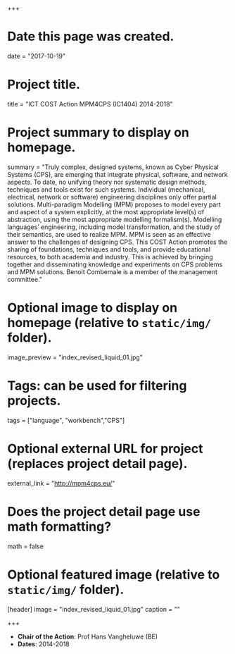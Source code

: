 +++
# Date this page was created.
date = "2017-10-19"

# Project title.
title = "ICT COST Action MPM4CPS (IC1404) 2014-2018"

# Project summary to display on homepage.
summary = "Truly complex, designed systems, known as Cyber Physical Systems (CPS), are emerging that integrate physical, software, and network aspects. To date, no unifying theory nor systematic design methods, techniques and tools exist for such systems. Individual (mechanical, electrical, network or software) engineering disciplines only offer partial solutions. Multi-paradigm Modelling (MPM) proposes to model every part and aspect of a system explicitly, at the most appropriate level(s) of abstraction, using the most appropriate modelling formalism(s). Modelling languages’ engineering, including model transformation, and the study of their semantics, are used to realize MPM. MPM is seen as an effective answer to the challenges of designing CPS. This COST Action promotes the sharing of foundations, techniques and tools, and provide educational resources, to both academia and industry. This is achieved by bringing together and disseminating knowledge and experiments on CPS problems and MPM solutions. Benoit Combemale is a member of the management committee."

# Optional image to display on homepage (relative to `static/img/` folder).
image_preview = "index_revised_liquid_01.jpg"

# Tags: can be used for filtering projects.
tags = ["language", "workbench","CPS"]

# Optional external URL for project (replaces project detail page).
external_link = "http://mpm4cps.eu/"

# Does the project detail page use math formatting?
math = false

# Optional featured image (relative to `static/img/` folder).
[header]
image = "index_revised_liquid_01.jpg"
caption = "" 

+++

- **Chair of the Action**: Prof Hans Vangheluwe (BE)
- **Dates**: 2014-2018
